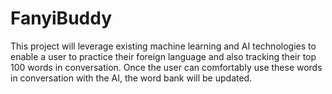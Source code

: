 # FanyiBuddy
This project will leverage existing machine learning and AI technologies to enable a user to practice their foreign language and also tracking their top 100 words in conversation. Once the user can comfortably use these words in conversation with the AI, the word bank will be updated. 
